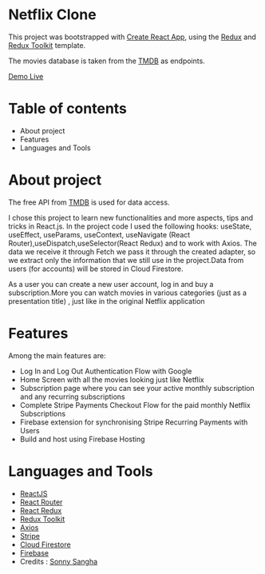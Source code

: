 # Netflix Clone 

This project was bootstrapped with [Create React App](https://github.com/facebook/create-react-app), using the [Redux](https://redux.js.org/) and [Redux Toolkit](https://redux-toolkit.js.org/) template.

The movies database is taken from the [TMDB](https://www.themoviedb.org/) as endpoints.

[Demo Live](https://netflix-clone-ao.web.app/)

# Table of contents
- About project
- Features
- Languages and Tools

# About project
The free API from [TMDB](https://www.themoviedb.org/) is used for data access.

I chose this project to learn new functionalities and more aspects, tips and tricks in React.js. In the project code I used the following hooks: useState, useEffect, useParams, useContext, useNavigate (React Router),useDispatch,useSelector(React Redux) and to work with Axios. The data we receive it through Fetch we pass it through the created adapter, so we extract only the information that we still use in the project.Data from users (for accounts) will be stored in Cloud Firestore.

As a user you can create a new user account, log in and buy a subscription.More you can watch movies in various categories (just as a presentation title) , just like in the original Netflix application

# Features
Among the main features are:

- Log In and Log Out Authentication Flow with Google
- Home Screen with all the movies looking just like Netflix
- Subscription page where you can see your active monthly subscription and any recurring subscriptions
- Complete Stripe Payments Checkout Flow for the paid monthly Netflix Subscriptions
- Firebase extension for synchronising Stripe Recurring Payments with Users
- Build and host using Firebase Hosting

# Languages and Tools
- [ReactJS](https://reactjs.org/)
- [React Router](https://reactrouter.com/en/main)
- [React Redux](https://stripe.com/)
- [Redux Toolkit](https://redux-toolkit.js.org/)
- [Axios](https://www.digitalocean.com/community/tutorials/react-axios-react)
- [Stripe](https://stripe.com/)
- [Cloud Firestore](https://firebase.google.com/)
- [Firebase](https://firebase.google.com/)
- Credits : [Sonny Sangha](https://www.youtube.com/c/SonnySangha) 
